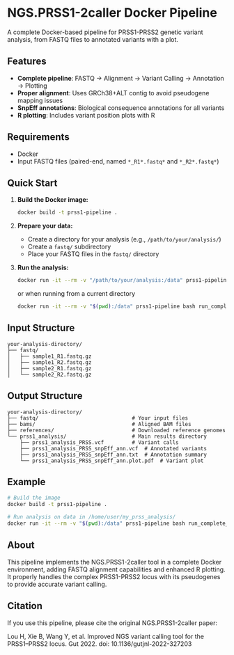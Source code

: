 # NGS.PRSS1-2caller Docker Pipeline

A complete Docker-based pipeline for PRSS1-PRSS2 genetic variant analysis, from FASTQ files to annotated variants with a plot.

## Features

- **Complete pipeline**: FASTQ → Alignment → Variant Calling → Annotation → Plotting
- **Proper alignment**: Uses GRCh38+ALT contig to avoid pseudogene mapping issues
- **SnpEff annotations**: Biological consequence annotations for all variants
- **R plotting**: Includes variant position plots with R

## Requirements

- Docker
- Input FASTQ files (paired-end, named `*_R1*.fastq*` and `*_R2*.fastq*`)

## Quick Start

1. **Build the Docker image:**
   ```bash
   docker build -t prss1-pipeline .
   ```

2. **Prepare your data:**
   - Create a directory for your analysis (e.g., `/path/to/your/analysis/`)
   - Create a `fastq/` subdirectory
   - Place your FASTQ files in the `fastq/` directory

3. **Run the analysis:**
   ```bash
   docker run -it --rm -v "/path/to/your/analysis:/data" prss1-pipeline bash run_complete_pipeline.sh
   ```
   or when running from a current directory
   ```bash
   docker run -it --rm -v "$(pwd):/data" prss1-pipeline bash run_complete_pipeline.sh
   ```

## Input Structure

```
your-analysis-directory/
├── fastq/
│   ├── sample1_R1.fastq.gz
│   ├── sample1_R2.fastq.gz
│   ├── sample2_R1.fastq.gz
│   └── sample2_R2.fastq.gz
```

## Output Structure

```
your-analysis-directory/
├── fastq/                              # Your input files
├── bams/                               # Aligned BAM files
├── references/                         # Downloaded reference genomes
└── prss1_analysis/                     # Main results directory
    ├── prss1_analysis_PRSS.vcf         # Variant calls
    ├── prss1_analysis_PRSS_snpEff_ann.vcf  # Annotated variants
    ├── prss1_analysis_PRSS_snpEff_ann.txt  # Annotation summary
    └── prss1_analysis_PRSS_snpEff_ann.plot.pdf  # Variant plot
```

## Example

```bash
# Build the image
docker build -t prss1-pipeline .

# Run analysis on data in /home/user/my_prss_analysis/
docker run -it --rm -v "$(pwd):/data" prss1-pipeline bash run_complete_pipeline.sh
```

## About

This pipeline implements the NGS.PRSS1-2caller tool in a complete Docker environment, adding FASTQ alignment capabilities and enhanced R plotting. It properly handles the complex PRSS1-PRSS2 locus with its pseudogenes to provide accurate variant calling.

## Citation

If you use this pipeline, please cite the original NGS.PRSS1-2caller paper:

Lou H, Xie B, Wang Y, et al. Improved NGS variant calling tool for the PRSS1–PRSS2 locus. Gut 2022. doi: 10.1136/gutjnl-2022-327203
